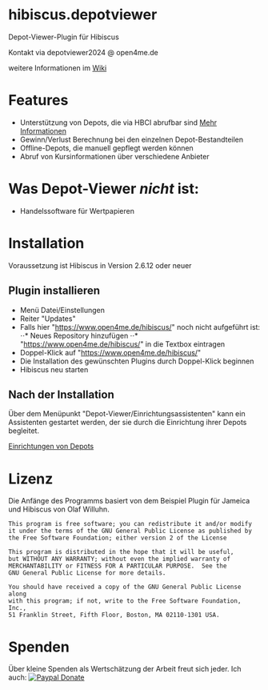 hibiscus.depotviewer
====================

Depot-Viewer-Plugin für Hibiscus

Kontakt via depotviewer2024 @ open4me.de

weitere Informationen im [Wiki](https://github.com/littleyoda/hibiscus.depotviewer/wiki)

# Features
* Unterstützung von Depots, die via HBCI abrufbar sind [Mehr Informationen](banken.md)
* Gewinn/Verlust Berechnung bei den einzelnen Depot-Bestandteilen
* Offline-Depots, die manuell gepflegt werden können
* Abruf von Kursinformationen über verschiedene Anbieter

# Was Depot-Viewer _nicht_ ist:
* Handelssoftware für Wertpapieren



# Installation
Voraussetzung ist Hibiscus in Version 2.6.12 oder neuer

## Plugin installieren
* Menü Datei/Einstellungen
* Reiter "Updates"
* Falls hier "https://www.open4me.de/hibiscus/" noch nicht aufgeführt ist:
⋅⋅* Neues Repository hinzufügen
⋅⋅* "https://www.open4me.de/hibiscus/" in die Textbox eintragen
* Doppel-Klick auf "https://www.open4me.de/hibiscus/"
* Die Installation des gewünschten Plugins durch Doppel-Klick beginnen
* Hibiscus neu starten

## Nach der Installation
Über dem Menüpunkt "Depot-Viewer/Einrichtungsassistenten" kann ein Assistenten gestartet werden, der sie durch die Einrichtung ihrer Depots begleitet.

[Einrichtungen von Depots](banken.md)

# Lizenz
Die Anfänge des Programms basiert von dem Beispiel Plugin für Jameica und Hibiscus von Olaf Willuhn.

    This program is free software; you can redistribute it and/or modify
    it under the terms of the GNU General Public License as published by
    the Free Software Foundation; either version 2 of the License

    This program is distributed in the hope that it will be useful,
    but WITHOUT ANY WARRANTY; without even the implied warranty of
    MERCHANTABILITY or FITNESS FOR A PARTICULAR PURPOSE.  See the
    GNU General Public License for more details.

    You should have received a copy of the GNU General Public License along
    with this program; if not, write to the Free Software Foundation, Inc.,
    51 Franklin Street, Fifth Floor, Boston, MA 02110-1301 USA.

# Spenden
Über kleine Spenden als Wertschätzung der Arbeit freut sich jeder. Ich auch:
[![Paypal Donate](https://img.shields.io/badge/paypal-donate-yellow.svg)](https://www.paypal.com/paypalme/littleyoda/)
